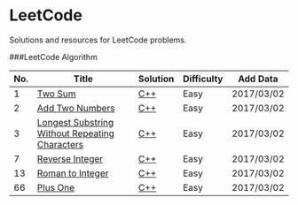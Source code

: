 LeetCode
===
Solutions and resources for LeetCode problems.

###LeetCode Algorithm

|No.|Title|Solution|Difficulty|Add Data|
|---|-----|----------|--------|--------|
|1|[Two Sum][1]|[C++](001_Two_Sum/two-sum.cc)|Easy|2017/03/02|
|2|[Add Two Numbers][2]|[C++](002_Add_Two_Numbers/add_two_numbers.cc)|Easy|2017/03/02|
|3|[Longest Substring Without Repeating Characters][3]|[C++](003_Longest_Substring_Without_Repeating_Characters/longest_substring_without_repeating_characters.cc)|Easy|2017/03/02|
|7|[Reverse Integer][7]|[C++](007_Reverse_Integer/reverse_integer.cc)|Easy|2017/03/02|
|13|[Roman to Integer][13]|[C++](013_Roman_to_Integer/roman_to_integer.h)|Easy|2017/03/02|
|66|[Plus One][66]|[C++](066_Plus_One/plus_one.cc)|Easy|2017/03/02|


[1]:https://leetcode.com/problems/two-sum
[2]:https://leetcode.com/problems/add-two-numbers
[3]:https://leetcode.com/problems/longest-substring-without-repeating-characters
[7]:https://leetcode.com/problems/reverse-integer
[13]:https://leetcode.com/problems/roman-to-integer
[66]:https://leetcode.com/problems/plus-one
